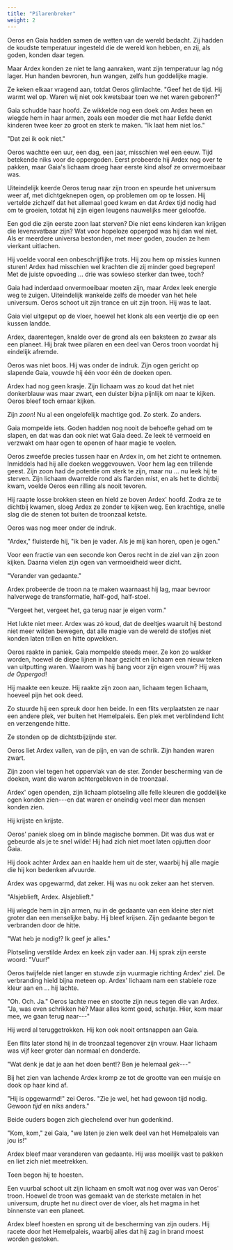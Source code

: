 ```yaml
---
title: "Pilarenbreker"
weight: 2
---
```


Oeros en Gaia hadden samen de wetten van de wereld bedacht. Zij hadden de koudste temperatuur ingesteld die de wereld kon hebben, en zij, als goden, konden daar tegen.

Maar Ardex konden ze niet te lang aanraken, want zijn temperatuur lag nóg lager. Hun handen bevroren, hun wangen, zelfs hun goddelijke magie.

Ze keken elkaar vragend aan, totdat Oeros glimlachte. "Geef het de tijd. Hij warmt wel op. Waren wij niet ook kwetsbaar toen we net waren geboren?"

Gaia schudde haar hoofd. Ze wikkelde nog een doek om Ardex heen en wiegde hem in haar armen, zoals een moeder die met haar liefde denkt kinderen twee keer zo groot en sterk te maken. "Ik laat hem niet los."

"Dat zei ik ook niet." 

Oeros wachtte een uur, een dag, een jaar, misschien wel een eeuw. Tijd betekende niks voor de oppergoden. Eerst probeerde hij Ardex nog over te pakken, maar Gaia's lichaam droeg haar eerste kind alsof ze onvermoeibaar was. 

Uiteindelijk keerde Oeros terug naar zijn troon en speurde het universum weer af, met dichtgeknepen ogen, op problemen om op te lossen. Hij vertelde zichzelf dat het allemaal goed kwam en dat Ardex tijd nodig had om te groeien, totdat hij zijn eigen leugens nauwelijks meer geloofde.

Een god die zijn eerste zoon laat sterven? Die niet eens kinderen kan krijgen die levensvatbaar zijn? Wat voor hopeloze oppergod was hij dan wel niet. Als er meerdere universa bestonden, met meer goden, zouden ze hem vierkant uitlachen.

Hij voelde vooral een onbeschrijflijke trots. Hij zou hem op missies kunnen sturen! Ardex had misschien wel krachten die zij minder goed begrepen! Met de juiste opvoeding ... drie was sowieso sterker dan twee, toch?

Gaia had inderdaad onvermoeibaar moeten zijn, maar Ardex leek energie weg te zuigen. Uiteindelijk wankelde zelfs de moeder van het hele universum. Oeros schoot uit zijn trance en uit zijn troon. Hij was te laat.

Gaia viel uitgeput op de vloer, hoewel het klonk als een veertje die op een kussen landde.

Ardex, daarentegen, knalde over de grond als een baksteen zo zwaar als een planeet. Hij brak twee pilaren en een deel van Oeros troon voordat hij eindelijk afremde.

Oeros was niet boos. Hij was onder de indruk. Zijn ogen gericht op slapende Gaia, vouwde hij één voor één de doeken open. 

Ardex had nog geen krasje. Zijn lichaam was zo koud dat het niet donkerblauw was maar zwart, een duister bijna pijnlijk om naar te kijken. Oeros bleef toch ernaar kijken.

Zijn _zoon_! Nu al een ongelofelijk machtige god. Zo sterk. Zo anders.

Gaia mompelde iets. Goden hadden nog nooit de behoefte gehad om te slapen, en dat was dan ook niet wat Gaia deed. Ze leek té vermoeid en verzwakt om haar ogen te openen of haar magie te voelen. 

Oeros zweefde precies tussen haar en Ardex in, om het zicht te ontnemen. Inmiddels had hij alle doeken weggevouwen. Voor hem lag een trillende geest. Zijn zoon had de potentie om sterk te zijn, maar nu ... nu leek hij te sterven. Zijn lichaam dwarrelde rond als flarden mist, en als het te dichtbij kwam, voelde Oeros een rilling als nooit tevoren.

Hij raapte losse brokken steen en hield ze boven Ardex' hoofd. Zodra ze te dichtbij kwamen, sloeg Ardex ze zonder te kijken weg. Een krachtige, snelle slag die de stenen tot buiten de troonzaal ketste.

Oeros was nog meer onder de indruk. 

"Ardex," fluisterde hij, "ik ben je vader. Als je mij kan horen, open je ogen."

Voor een fractie van een seconde kon Oeros recht in de ziel van zijn zoon kijken. Daarna vielen zijn ogen van vermoeidheid weer dicht.

"Verander van gedaante."

Ardex probeerde de troon na te maken waarnaast hij lag, maar bevroor halverwege de transformatie, half-god, half-stoel.

"Vergeet het, vergeet het, ga terug naar je eigen vorm."

Het lukte niet meer. Ardex was zó koud, dat de deeltjes waaruit hij bestond niet meer wilden bewegen, dat alle magie van de wereld de stofjes niet konden laten trillen en hitte opwekken.

Oeros raakte in paniek. Gaia mompelde steeds meer. Ze kon zo wakker worden, hoewel de diepe lijnen in haar gezicht en lichaam een nieuw teken van uitputting waren. Waarom was hij bang voor zijn eigen vrouw? Hij was _de Oppergod_!

Hij maakte een keuze. Hij raakte zijn zoon aan, lichaam tegen lichaam, hoeveel pijn het ook deed.

Zo stuurde hij een spreuk door hen beide. In een flits verplaatsten ze naar een andere plek, ver buiten het Hemelpaleis. Een plek met verblindend licht en verzengende hitte.

Ze stonden op de dichtstbijzijnde ster.

Oeros liet Ardex vallen, van de pijn, en van de schrik. Zijn handen waren zwart. 

Zijn zoon viel tegen het oppervlak van de ster. Zonder bescherming van de doeken, want die waren achtergebleven in de troonzaal.

Ardex' ogen openden, zijn lichaam plotseling alle felle kleuren die goddelijke ogen konden zien---en dat waren er oneindig veel meer dan mensen konden zien. 

Hij krijste en krijste.

Oeros' paniek sloeg om in blinde magische bommen. Dit was dus wat er gebeurde als je te snel wilde! Hij had zich niet moet laten opjutten door Gaia.

Hij dook achter Ardex aan en haalde hem uit de ster, waarbij hij alle magie die hij kon bedenken afvuurde.

Ardex was opgewarmd, dat zeker. Hij was nu ook zeker aan het sterven.

"Alsjeblieft, Ardex. Alsjeblieft." 

Hij wiegde hem in zijn armen, nu in de gedaante van een kleine ster niet groter dan een menselijke baby. Hij bleef krijsen. Zijn gedaante begon te verbranden door de hitte.

"Wat heb je nodig!? Ik geef je alles."

Plotseling verstilde Ardex en keek zijn vader aan. Hij sprak zijn eerste woord: "Vuur!"

Oeros twijfelde niet langer en stuwde zijn vuurmagie richting Ardex' ziel. De verbranding hield bijna meteen op. Ardex' lichaam nam een stabiele roze kleur aan en ... hij lachte.

"Oh. Och. Ja." Oeros lachte mee en stootte zijn neus tegen die van Ardex. "Ja, was even schrikken hè? Maar alles komt goed, schatje. Hier, kom maar mee, we gaan terug naar---"

Hij werd al teruggetrokken. Hij kon ook nooit ontsnappen aan Gaia.

Een flits later stond hij in de troonzaal tegenover zijn vrouw. Haar lichaam was vijf keer groter dan normaal en donderde. 

"Wat denk je dat je aan het doen bent!? Ben je helemaal _gek_---"

Bij het zien van lachende Ardex kromp ze tot de grootte van een muisje en dook op haar kind af.

"Hij is opgewarmd!" zei Oeros. "Zie je wel, het had gewoon tijd nodig. Gewoon _tijd_ en niks anders."

Beide ouders bogen zich giechelend over hun godenkind.

"Kom, kom," zei Gaia, "we laten je zien welk deel van het Hemelpaleis van jou is!"

Ardex bleef maar veranderen van gedaante. Hij was moeilijk vast te pakken en liet zich niet meetrekken.

Toen begon hij te hoesten.

Een vuurbal schoot uit zijn lichaam en smolt wat nog over was van Oeros' troon. Hoewel de troon was gemaakt van de sterkste metalen in het universum, drupte het nu direct over de vloer, als het magma in het binnenste van een planeet.

Ardex bleef hoesten en sprong uit de bescherming van zijn ouders. Hij racete door het Hemelpaleis, waarbij alles dat hij zag in brand moest worden gestoken.